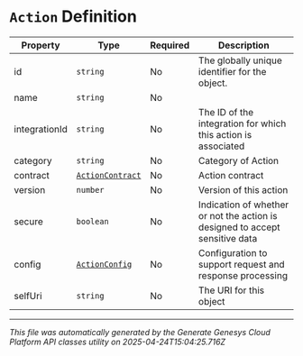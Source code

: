# `Action` Definition

| Property | Type | Required | Description |
|----------|------|----------|-------------|
| id | `string` | No | The globally unique identifier for the object. |
| name | `string` | No |  |
| integrationId | `string` | No | The ID of the integration for which this action is associated |
| category | `string` | No | Category of Action |
| contract | [`ActionContract`](actioncontract-definition.md) | No | Action contract |
| version | `number` | No | Version of this action |
| secure | `boolean` | No | Indication of whether or not the action is designed to accept sensitive data |
| config | [`ActionConfig`](actionconfig-definition.md) | No | Configuration to support request and response processing |
| selfUri | `string` | No | The URI for this object |

---

*This file was automatically generated by the Generate Genesys Cloud Platform API classes utility on 2025-04-24T15:04:25.716Z*